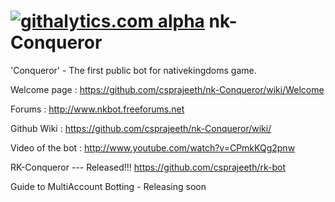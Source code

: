 [![githalytics.com alpha](https://cruel-carlota.gopagoda.com/ef2bdfc89af4c253219580bdbb3fb018 "githalytics.com")](http://githalytics.com/csprajeeth/nk-Conqueror)
nk-Conqueror
============

'Conqueror'  - The first public bot for nativekingdoms game.

Welcome page : https://github.com/csprajeeth/nk-Conqueror/wiki/Welcome

Forums : http://www.nkbot.freeforums.net

Github Wiki : https://github.com/csprajeeth/nk-Conqueror/wiki/

Video of the bot : http://www.youtube.com/watch?v=CPmkKQg2pnw


RK-Conqueror --- Released!!! https://github.com/csprajeeth/rk-bot 

Guide to MultiAccount Botting - Releasing soon
